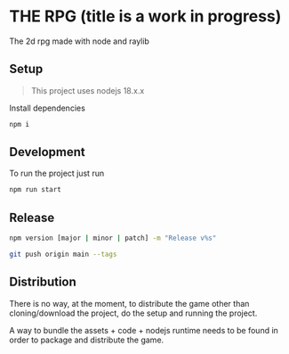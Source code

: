 # THE RPG (title is a work in progress)

The 2d rpg made with node and raylib

## Setup

> This project uses nodejs 18.x.x

Install dependencies

```bash
npm i
```

## Development

To run the project just run

```bash
npm run start
```

## Release

```bash
npm version [major | minor | patch] -m "Release v%s"

git push origin main --tags
```

## Distribution

There is no way, at the moment, to distribute the game other than cloning/download the project, do the setup and running the project.

A way to bundle the assets + code + nodejs runtime needs to be found in order to package and distribute the game.

